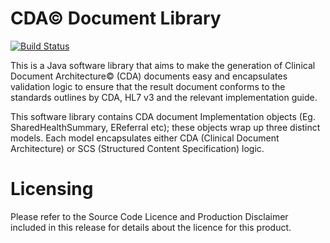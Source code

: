 # CDA&copy; Document Library

[![Build Status](https://travis-ci.org/stav09/clinical-document-library-java.png?branch=master)](https://travis-ci.org/stav09/clinical-document-library-java)

This is a Java software library that aims to make the generation of Clinical Document Architecture&copy; (CDA) documents easy and encapsulates validation logic to ensure that the result document conforms to the standards outlines by CDA, HL7 v3 and the relevant implementation guide.

This software library contains CDA document Implementation objects (Eg. SharedHealthSummary, EReferral etc); these objects wrap up three distinct models. Each model encapsulates either CDA (Clinical Document Architecture) or SCS (Structured Content Specification) logic.




Licensing
=====
Please refer to the Source Code Licence and Production Disclaimer included in this release for details about the licence for this product.

